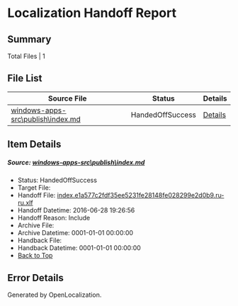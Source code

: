 # <a name='report-top'></a> Localization Handoff Report

## Summary
 Total Files | 1

## File List
 Source File | Status | Details 
 ----------- | ------ | ------- 
 [windows-apps-src\publish\index.md](https://github.com/Microsoft/windows-apps/blob/c13c51c26998fba4bf54c221905fc917ccac3035/windows-apps-src/publish/index.md) | HandedOffSuccess | [Details](#ff3988998951ae8569dc6d8fd2f28ba19b509c6f3615)

## Item Details
##### <a name='ff3988998951ae8569dc6d8fd2f28ba19b509c6f3615'></a> Source: [windows-apps-src\publish\index.md](https://github.com/Microsoft/windows-apps/blob/c13c51c26998fba4bf54c221905fc917ccac3035/windows-apps-src/publish/index.md)
* Status: HandedOffSuccess
* Target File: 
* Handoff File: [index.e1a577c2fdf35ee5231fe28148fe028299e2d0b9.ru-ru.xlf](https://github.com/Microsoft/WDG.handoff/blob/0481b88415b7121f8ecf41a70957c68ea7989c4d/ol-handoff/Microsoft/windows-apps.ru-ru/master/index.e1a577c2fdf35ee5231fe28148fe028299e2d0b9.ru-ru.xlf)
* Handoff Datetime: 2016-06-28 19:26:56
* Handoff Reason: Include
* Archive File: 
* Archive Datetime: 0001-01-01 00:00:00
* Handback File: 
* Handback Datetime: 0001-01-01 00:00:00
* [Back to Top](#report-top)


## Error Details

Generated by OpenLocalization.

